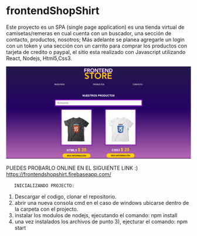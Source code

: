# frontendShopShirt
Este proyecto es un SPA (single page application) es una tienda virtual de camisetas/remeras en cual cuenta con un buscador, una sección de contacto, productos, nosotros; Más adelante se planea agregarle un login con un token  y una sección con un carrito para comprar los productos con tarjeta de credito o paypal, el sitio   esta realizado con Javascript utilizando React, Nodejs, Html5,Css3. 




![Screenshot](screenshot.png)


PUEDES PROBARLO ONLINE EN EL SIGUIENTE LINK :)
https://frontendshopshirt.firebaseapp.com/


       INICIALIZANDO PROJECTO:
 1) Descargar el codigo, clonar el repositorio.
 2) abrir una nueva consola cmd en el caso de windows ubicarse dentro de la carpeta con el projecto.
 3) instalar los modulos de nodejs, ejecutando el comando: npm install
 4) una vez instalados los archivos de punto 3), ejecturar el comando: npm start 

